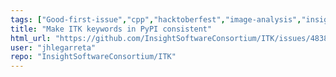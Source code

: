 ```yaml
---
tags: ["Good-first-issue","cpp","hacktoberfest","image-analysis","insight-toolkit","itk","medical-imaging","numfocus","open-science","open-source","python","reproducible-research","scientific-computing","typeDocumentation"]
title: "Make ITK keywords in PyPI consistent"
html_url: "https://github.com/InsightSoftwareConsortium/ITK/issues/4838"
user: "jhlegarreta"
repo: "InsightSoftwareConsortium/ITK"
---
```


